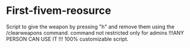 # First-fivem-reosurce
Script to give the weapon by pressing "h" and remove them using the /clearweapons command.
command not restricted only for admins !!!ANY PERSON CAN USE IT !!!
100% customizable script.
